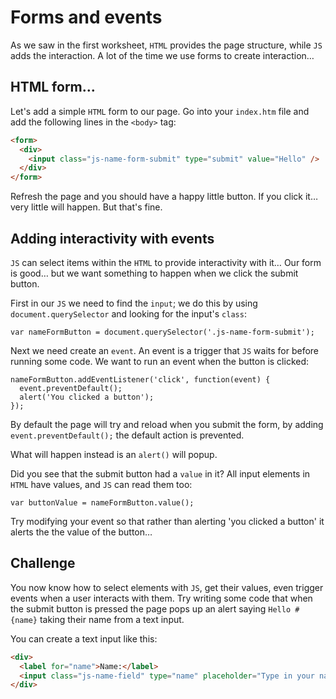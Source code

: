# Forms and events

As we saw in the first worksheet, `HTML` provides the page structure, while `JS` adds the interaction. A lot of the time we use forms to create interaction…

## HTML form…

Let's add a simple `HTML` form to our page. Go into your `index.htm` file and add the following lines in the `<body>` tag:

```HTML
<form>
  <div>
    <input class="js-name-form-submit" type="submit" value="Hello" />
  </div>
</form>
```

Refresh the page and you should have a happy little button. If you click it… very little will happen. But that's fine.

## Adding interactivity with events

`JS` can select items within the `HTML` to provide interactivity with it… Our form is good… but we want something to happen when we click the submit button.

First in our `JS` we need to find the `input`; we do this by using `document.querySelector` and looking for the input's `class`:

```JS
var nameFormButton = document.querySelector('.js-name-form-submit');
```

Next we need create an `event`. An event is a trigger that `JS` waits for before running some code. We want to run an event when the button is clicked:

```JS
nameFormButton.addEventListener('click', function(event) {
  event.preventDefault();
  alert('You clicked a button');
});
```

By default the page will try and reload when you submit the form, by adding `event.preventDefault();` the default action is prevented.

What will happen instead is an `alert()` will popup.

Did you see that the submit button had a `value` in it? All input elements in `HTML` have values, and `JS` can read them too:

```JS
var buttonValue = nameFormButton.value();
```

Try modifying your event so that rather than alerting 'you clicked a button' it alerts the the value of the button…

## Challenge

You now know how to select elements with `JS`, get their values, even trigger events when a user interacts with them. Try writing some code that when the submit button is pressed the page pops up an alert saying `Hello #{name}` taking their name from a text input.

You can create a text input like this:

```HTML
<div>
  <label for="name">Name:</label>
  <input class="js-name-field" type="name" placeholder="Type in your name…" />
</div>
```
